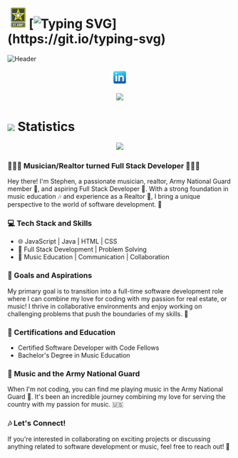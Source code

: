 # ![Army Image](./img/icons8-us-army-48.png)[![Typing SVG](https://readme-typing-svg.demolab.com?font=Caveat&size=40&duration=4000&pause=200&color=37F71A&center=true&width=522&height=85&lines=%F0%9F%91%8B+Hi+there!+Welcome+to+my+Github!+;My+name+is+Stephen+Levesque+%F0%9F%91%A8%E2%80%8D%F0%9F%92%BB;Feel+free+to+explore!)](https://git.io/typing-svg)

![Header](./img/GitHubDesign.png)

<p align="center">
<a href="https://www.linkedin.com/in/stephenml/" target="_blank"><img height="38" src="img/icons8-linked-in-94.png"></a>
</p>
<p align="center">
<a href="https://visitorbadge.io/status?path=https%3A%2F%2Fgithub.com%2Fstephenml101"><img src="https://api.visitorbadge.io/api/visitors?path=https%3A%2F%2Fgithub.com%2Fstephenml101&label=Visitors&labelColor=%2337d67a&countColor=%23263759" /></a>
</p>

</p>

# <img src="https://media4.giphy.com/media/MIGbtLZoVjbl0bYbAd/giphy.gif?cid=ecf05e472t2h0i8d7dcjaoau9iqtchhr899hxmpxzzgc7lyw&rid=giphy.gif" width="30"> Statistics

<p align="center">
  <a href="https://www.linkedin.com/in/stephenml/">
    <img src="https://github-readme-stats.vercel.app/api/top-langs/?username=stephenml101&theme=radical&bg_color=282828&hide_border=true&include_all_commits=true&count_private=true&layout=compact">
  </a>
</p>

### 🎵👨‍💻 Musician/Realtor turned Full Stack Developer 👨‍🚀🎸

Hey there! I'm Stephen, a passionate musician, realtor, Army National Guard member 🎺, and aspiring Full Stack Developer 🌟. With a strong foundation in music education 🎶 and experience as a Realtor 🏡, I bring a unique perspective to the world of software development. 🚀

### 💻 Tech Stack and Skills

- 🌐 JavaScript | Java | HTML | CSS  
- 🔧 Full Stack Development | Problem Solving  
- 🎸 Music Education | Communication | Collaboration

### 🎯 Goals and Aspirations

My primary goal is to transition into a full-time software development role where I can combine my love for coding with my passion for real estate, or music! I thrive in collaborative environments and enjoy working on challenging problems that push the boundaries of my skills. 💪

### 🏅 Certifications and Education

- Certified Software Developer with Code Fellows
- Bachelor's Degree in Music Education

### 🥁 Music and the Army National Guard

When I'm not coding, you can find me playing music in the Army National Guard 🎵. It's been an incredible journey combining my love for serving the country with my passion for music. 🇺🇸

### 🎶 Let's Connect!

If you're interested in collaborating on exciting projects or discussing anything related to software development or music, feel free to reach out! 🤝